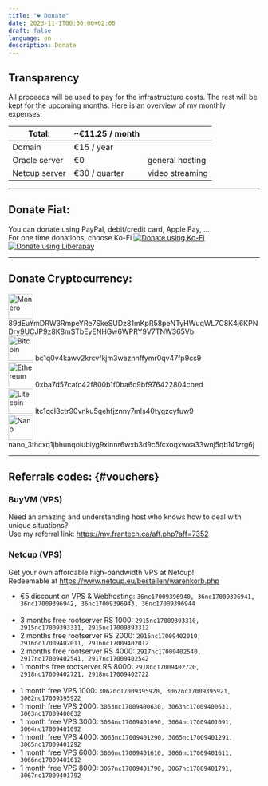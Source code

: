 ```yaml
---
title: "❤️ Donate"
date: 2023-11-1T00:00:00+02:00
draft: false
language: en
description: Donate
---
```


## Transparency
All proceeds will be used to pay for the infrastructure costs. The rest will be kept for the upcoming months.
Here is an overview of my monthly expenses:

|Total:|~€11.25 / month|   |
|---|---|---|
|Domain|€15 / year||
|Oracle server|€0|general hosting|
|Netcup server|€30 / quarter|video streaming|

<hr>

## Donate Fiat:
You can donate using PayPal, debit/credit card, Apple Pay, ... <br>
For one time donations, choose Ko-Fi
[![Donate using Ko-Fi](/images/kofi.svg)](https://ko-fi.com/r4focom)
[![Donate using Liberapay](/images/liberapay.svg)](https://liberapay.com/r4fo.com/donate)

<hr>

## Donate Cryptocurrency:
<img src="/images/icons/xmr.png" alt="Monero" width="50"/> 89dEuYmDRW3RmpeYRe7SkeSUDz81mKpR58peNTyHWuqWL7C8K4j6KPNDry9UCJP9z8K8mSTbEyENHGw6WPRY9V7TNW365Vb <br>
<img src="/images/icons/btc.png" alt="Bitcoin" width="50"/> bc1q0v4kawv2krcvfkjm3waznnffymr0qv47fp9cs9 <br>
<img src="/images/icons/eth.png" alt="Ethereum" width="50"/> 0xba7d57cafc42f800b1f0ba6c9bf976422804cbed <br>
<img src="/images/icons/ltc.png" alt="Litecoin" width="50"/> ltc1qcl8ctr90vnku5qehfjznny7mls40tygzcyfuw9 <br>
<img src="/images/icons/nano.png" alt="Nano" width="50"/> nano_3thcxq1jbhunqoiubiyg9xinnr6wxb3d9c5fcxoqxwxa33wnj5qb141zrg6j <br>

<hr>

## Referrals codes: {#vouchers}

### BuyVM (VPS)
Need an amazing and understanding host who knows how to deal with unique situations?  
Use my referral link: https://my.frantech.ca/aff.php?aff=7352


### Netcup (VPS)
Get your own affordable high-bandwidth VPS at Netcup!  
Redeemable at https://www.netcup.eu/bestellen/warenkorb.php

<ul>
<li>€5 discount on VPS & Webhosting: <code>36nc17009396940, 36nc17009396941, 36nc17009396942, 36nc17009396943, 36nc17009396944</code> </li>
<br>
<li>3 months free rootserver RS 1000: <code>2915nc17009393310, 2915nc17009393311, 2915nc17009393312</code> </li>
<li>2 months free rootserver RS 2000: <code>2916nc17009402010, 2916nc17009402011, 2916nc17009402012</code> </li>
<li>2 months free rootserver RS 4000: <code>2917nc17009402540, 2917nc17009402541, 2917nc17009402542</code> </li>
<li>1 months free rootserver RS 8000: <code>2918nc17009402720, 2918nc17009402721, 2918nc17009402722</code> </li>
<br>
<li>1 month free VPS 1000: <code>3062nc17009395920, 3062nc17009395921, 3062nc17009395922</code> </li>
<li>1 month free VPS 2000: <code>3063nc17009400630, 3063nc17009400631, 3063nc17009400632</code> </li>
<li>1 month free VPS 3000: <code>3064nc17009401090, 3064nc17009401091, 3064nc17009401092</code> </li>
<li>1 month free VPS 4000: <code>3065nc17009401290, 3065nc17009401291, 3065nc17009401292</code> </li>
<li>1 month free VPS 6000: <code>3066nc17009401610, 3066nc17009401611, 3066nc17009401612</code> </li>
<li>1 month free VPS 8000: <code>3067nc17009401790, 3067nc17009401791, 3067nc17009401792</code> </li>
</ul>

